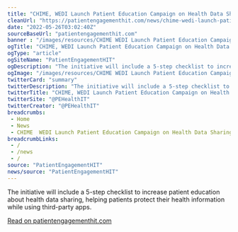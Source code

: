 ```yaml
--- 
title: "CHIME, WEDI Launch Patient Education Campaign on Health Data Sharing"
cleanUrl: "https://patientengagementhit.com/news/chime-wedi-launch-patient-education-campaign-on-health-data-sharing?eid=CXTEL000000592620&elqCampaignId=25718&elqTrackId=37872b94f6a342d480502132a2f9d319&elq=e822ab68989d49c2aaa1f1e38d2249d2&elqaid=26564&elqat=1&elqCampaignId=25718"
date: "2022-05-26T03:02:40Z"
sourceBaseUrl: "patientengagementhit.com"
banner : "/images/resources/CHIME WEDI Launch Patient Education Campaign on Health Data Sharing.png"
ogTitle: "CHIME, WEDI Launch Patient Education Campaign on Health Data Sharing"
ogType: "article"
ogSiteName: "PatientEngagementHIT"
ogDescription: "The initiative will include a 5-step checklist to increase patient education about health data sharing, helping patients protect their health information while using third-party apps."
ogImage: "/images/resources/CHIME WEDI Launch Patient Education Campaign on Health Data Sharing.png"
twitterCard: "summary"
twitterDescription: "The initiative will include a 5-step checklist to increase patient education about health data sharing, helping patients protect their health information while using third-party apps."
twitterTitle: "CHIME, WEDI Launch Patient Education Campaign on Health Data Sharing"
twitterSite: "@PEHealthIT"
twitterCreator: "@PEHealthIT"
breadcrumbs:
 - Home
 - News
 - CHIME  WEDI Launch Patient Education Campaign on Health Data Sharing
breadcrumbLinks:
 - / 
 - /news
 - / 
source: "PatientEngagementHIT"
news/source: "PatientEngagementHIT"
---
```

The initiative will include a 5-step checklist to increase patient education about health data sharing, helping patients protect their health information while using third-party apps.  
  
[Read on patientengagementhit.com](https://patientengagementhit.com/news/chime-wedi-launch-patient-education-campaign-on-health-data-sharing?eid=CXTEL000000592620&elqCampaignId=25718&elqTrackId=37872b94f6a342d480502132a2f9d319&elq=e822ab68989d49c2aaa1f1e38d2249d2&elqaid=26564&elqat=1&elqCampaignId=25718)
